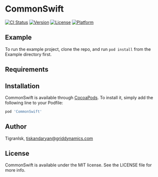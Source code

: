 # CommonSwift

[![CI Status](https://img.shields.io/travis/TigranIsk/CommonSwift.svg?style=flat)](https://travis-ci.org/TigranIsk/CommonSwift)
[![Version](https://img.shields.io/cocoapods/v/CommonSwift.svg?style=flat)](https://cocoapods.org/pods/CommonSwift)
[![License](https://img.shields.io/cocoapods/l/CommonSwift.svg?style=flat)](https://cocoapods.org/pods/CommonSwift)
[![Platform](https://img.shields.io/cocoapods/p/CommonSwift.svg?style=flat)](https://cocoapods.org/pods/CommonSwift)

## Example

To run the example project, clone the repo, and run `pod install` from the Example directory first.

## Requirements

## Installation

CommonSwift is available through [CocoaPods](https://cocoapods.org). To install
it, simply add the following line to your Podfile:

```ruby
pod 'CommonSwift'
```

## Author

TigranIsk, tiskandaryan@griddynamics.com

## License

CommonSwift is available under the MIT license. See the LICENSE file for more info.
